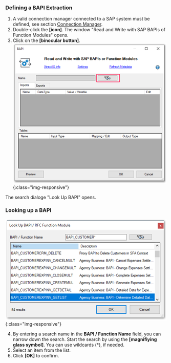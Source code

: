 ### Defining a BAPI Extraction

1. A valid connection manager connected to a SAP system must be defined, see section [Connection Manager](../sap-connection/the-connection-manager).
2. Double-click the **[icon]**. The window "Read and Write with SAP BAPIs of Function Modules" opens.
3. Click on the **[binocular button]**.
![BAPI-Editor](/img/content/BAPI-Editor.png){:class="img-responsive"}
 
The search dialoge "Look Up BAPI" opens.

### Looking up a BAPI
![BAPI-Search](/img/content/BAPI-Search.png){:class="img-responsive"}

4. By entering a search name in the **BAPI / Function Name** field, you can narrow down the search. Start the search by using the **[magnifiying glass symbol]**. You can use wildcards (*), if needed.
5. Select an item from the list. 
5. Click **[OK]** to confirm.
